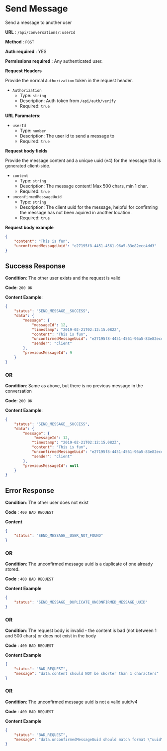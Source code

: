 # Send Message

Send a message to another user

**URL** : `/api/conversations/:userId`

**Method** : `POST`

**Auth required** : YES

**Permissions required** : Any authenticated user.

**Request Headers**

Provide the normal `Authorization` token in the request header.

* `Authorization`
  * Type: `string`
  * Description: Auth token from `/api/auth/verify`
  * Required: `true`

**URL Paramaters**:
* `userId`
  * Type: `number`
  * Description: The user id to send a message to
  * Required: `true`

**Request body fields**

Provide the message content and a unique uuid (v4) for the message that is generated client-side.

* `content`
  * Type: `string`
  * Description: The message content! Max 500 chars, min 1 char.
  * Required: `true`
* `unconfirmedMessageUuid`
  * Type: `string`
  * Description: The client uuid for the message, helpful for confirming the message has not been aquired in another location.
  * Required: `true`

**Request body example**

```json
{
	"content": "This is fun",
	"unconfirmedMessageUuid": "e27195f8-4451-4561-96a5-83e82ecc4dd3"
}
```

## Success Response

**Condition**: The other user exists and the request is valid

**Code**: `200 OK`

**Content Example**:

```json
{
    "status": "SEND_MESSAGE__SUCCESS",
    "data": {
        "message": {
            "messageId": 12,
            "timestamp": "2019-02-21T02:12:15.082Z",
            "content": "This is fun",
            "unconfirmedMessageUuid": "e27195f8-4451-4561-96a5-83e82ecc4dd4",
            "sender": "client"
        },
        "previousMessageId": 9
    }
}
```

### OR

**Condition**: Same as above, but there is no previous message in the conversation

**Code**: `200 OK`

**Content Example**:

```json
{
    "status": "SEND_MESSAGE__SUCCESS",
    "data": {
        "message": {
             "messageId": 12,
            "timestamp": "2019-02-21T02:12:15.082Z",
            "content": "This is fun",
            "unconfirmedMessageUuid": "e27195f8-4451-4561-96a5-83e82ecc4dd4",
            "sender": "client"
        },
        "previousMessageId": null
    }
}
```

## Error Response

**Condition**: The other user does not exist

**Code** : `400 BAD REQUEST`

**Content**

```json
{
    "status": "SEND_MESSAGE__USER_NOT_FOUND"
}
```

### OR

**Condition**: The unconfirmed message uuid is a duplicate of one already stored.

**Code** : `400 BAD REQUEST`

**Content Example**

```json
{
    "status": "SEND_MESSAGE__DUPLICATE_UNCONFIRMED_MESSAGE_UUID"
}
```

### OR

**Condition**: The request body is invalid - the content is bad (not between 1 and 500 chars) or does not exist in the body

**Code** : `400 BAD REQUEST`

**Content Example**

```json
{
    "status": "BAD_REQUEST",
    "message": "data.content should NOT be shorter than 1 characters"
}
```

### OR

**Condition**: The unconfirmed message uuid is not a valid uuid/v4

**Code** : `400 BAD REQUEST`

**Content Example**

```json
{
    "status": "BAD_REQUEST",
    "message": "data.unconfirmedMessageUuid should match format \"uuid\""
}
```
